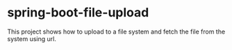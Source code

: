 # spring-boot-file-upload
This project shows how to upload to a file system and fetch the file from the system using url.
